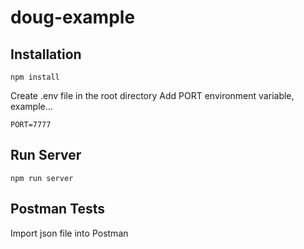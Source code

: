 # doug-example

## Installation

`npm install`

Create .env file in the root directory
Add PORT environment variable, example...

`PORT=7777`

## Run Server

`npm run server`

## Postman Tests

Import json file into Postman
